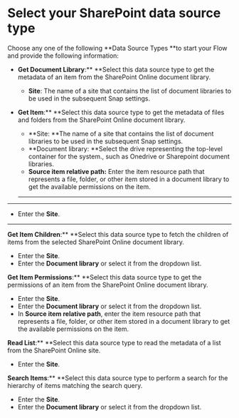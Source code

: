 # Select your SharePoint data source type

Choose any one of the following **Data Source Types **to start your Flow and provide the following information:

* **Get Document Library**:** **Select this data source type to get the metadata of an item from the SharePoint Online document library.
  * **Site**: The name of a site that contains the list of document libraries to be used in the subsequent Snap settings.
*   **Get Item**:** **Select this data source type to get the metadata of files and folders from the SharePoint Online document library.

    * **Site: **The name of a site that contains the list of document libraries to be used in the subsequent Snap settings.
    * **Document library: **Select the drive representing the top-level container for the system., such as Onedrive or Sharepoint document libraries.
    * **Source item relative path:** Enter the item resource path that represents a file, folder, or other item stored in a document library to get the available permissions on the item.

    ****

&#x20;



****

* Enter the **Site**.

****

**Get Item Children**:** **Select this data source type to fetch the children of items from the selected SharePoint Online document library.&#x20;

* Enter the **Site**.
* Enter the **Document library** or select it from the dropdown list.

**Get Item Permissions**:** **Select this data source type to get the permissions of an item from the SharePoint Online document library.

* Enter the **Site**.
* Enter the **Document library** or select it from the dropdown list.
* In **Source item relative path**, enter the item resource path that represents a file, folder, or other item stored in a document library to get the available permissions on the item.

**Read List**:** **Select this data source type to read the metadata of a list from the SharePoint Online site.

* Enter the **Site**.

**Search Items**:** **Select this data source type to perform a search for the hierarchy of items matching the search query.

* Enter the **Site**.
* Enter the **Document library** or select it from the dropdown list.
